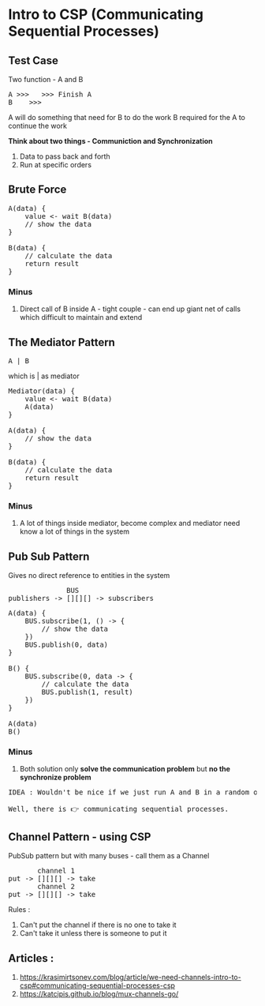 # Intro to CSP (Communicating Sequential Processes)

## Test Case
Two function - A and B
<pre>
A >>>   >>> Finish A
B    >>>
</pre>

A will do something that need for B to do the work
B required for the A to continue the work

**Think about two things - Communiction and Synchronization**
1. Data to pass back and forth
2. Run at specific orders

## Brute Force

<pre>
A(data) {
    value <- wait B(data)
    // show the data
}

B(data) {
    // calculate the data
    return result
}
</pre>

### Minus
1. Direct call of B inside A - tight couple - can end up giant net of calls which difficult to maintain and extend

## The Mediator Pattern

<pre>A | B</pre>
which is | as mediator

<pre>
Mediator(data) {
    value <- wait B(data)
    A(data)
}

A(data) {
    // show the data
}

B(data) {
    // calculate the data
    return result
}
</pre>

### Minus
1. A lot of things inside mediator, become complex and mediator need know a lot of things in the system

## Pub Sub Pattern
Gives no direct reference to entities in the system

<pre>
              BUS
publishers -> [][][] -> subscribers
</pre>

<pre>
A(data) {
    BUS.subscribe(1, () -> {
        // show the data
    })
    BUS.publish(0, data)
}

B() {
    BUS.subscribe(0, data -> {
        // calculate the data
        BUS.publish(1, result)
    })
}

A(data)
B()
</pre>

### Minus
1. Both solution only **solve the communication problem** but **no the synchronize problem**

<pre>
IDEA : Wouldn't be nice if we just run A and B in a random order and there is a mechanism which synchronizes them. 

Well, there is 👉 communicating sequential processes.
</pre>

## Channel Pattern - using CSP
PubSub pattern but with many buses - call them as a Channel
<pre>
       channel 1
put -> [][][] -> take
       channel 2
put -> [][][] -> take
</pre>
Rules :
1. Can't put the channel if there is no one to take it
2. Can't take it unless there is someone to put it

## Articles :
1. https://krasimirtsonev.com/blog/article/we-need-channels-intro-to-csp#communicating-sequential-processes-csp
2. https://katcipis.github.io/blog/mux-channels-go/